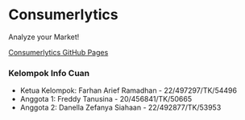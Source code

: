# Consumerlytics

Analyze your Market!

[Consumerlytics GitHub Pages](https://farhanar09.github.io/consumerlytics/)

### Kelompok Info Cuan
- Ketua Kelompok: Farhan Arief Ramadhan - 22/497297/TK/54496
- Anggota 1: Freddy Tanusina - 20/456841/TK/50665
- Anggota 2: Danella Zefanya Siahaan - 22/492877/TK/53953
